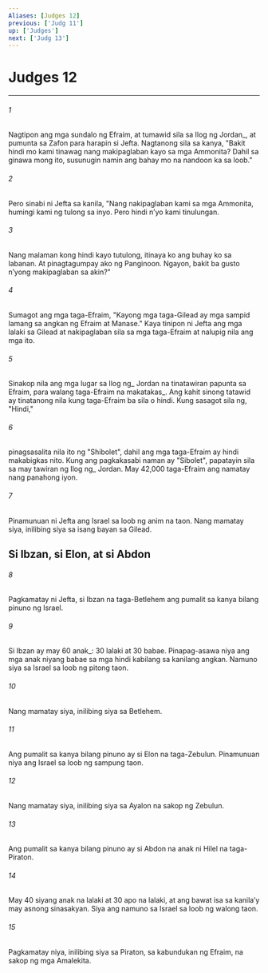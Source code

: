 ```yaml
---
Aliases: [Judges 12]
previous: ['Judg 11']
up: ['Judges']
next: ['Judg 13']
---
```

# Judges 12

***






















###### 1 










Nagtipon ang mga sundalo ng Efraim, at tumawid sila sa Ilog ng Jordan_, at pumunta sa Zafon para harapin si Jefta. Nagtanong sila sa kanya, "Bakit hindi mo kami tinawag nang makipaglaban kayo sa mga Ammonita? Dahil sa ginawa mong ito, susunugin namin ang bahay mo na nandoon ka sa loob." 





















###### 2 










Pero sinabi ni Jefta sa kanila, "Nang nakipaglaban kami sa mga Ammonita, humingi kami ng tulong sa inyo. Pero hindi nʼyo kami tinulungan. 





















###### 3 










Nang malaman kong hindi kayo tutulong, itinaya ko ang buhay ko sa labanan. At pinagtagumpay ako ng Panginoon. Ngayon, bakit ba gusto nʼyong makipaglaban sa akin?" 





















###### 4 










Sumagot ang mga taga-Efraim, "Kayong mga taga-Gilead ay mga sampid lamang sa angkan ng Efraim at Manase." Kaya tinipon ni Jefta ang mga lalaki sa Gilead at nakipaglaban sila sa mga taga-Efraim at nalupig nila ang mga ito. 





















###### 5 










Sinakop nila ang mga lugar sa Ilog ng_ Jordan na tinatawiran papunta sa Efraim, para walang taga-Efraim na makatakas_. Ang kahit sinong tatawid ay tinatanong nila kung taga-Efraim ba sila o hindi. Kung sasagot sila ng, "Hindi," 





















###### 6 










pinagsasalita nila ito ng "Shibolet", dahil ang mga taga-Efraim ay hindi makabigkas nito. Kung ang pagkakasabi naman ay "Sibolet", papatayin sila sa may tawiran ng Ilog ng_ Jordan. May 42,000 taga-Efraim ang namatay nang panahong iyon. 





















###### 7 










Pinamunuan ni Jefta ang Israel sa loob ng anim na taon. Nang mamatay siya, inilibing siya sa isang bayan sa Gilead.

## Si Ibzan, si Elon, at si Abdon 





















###### 8 










Pagkamatay ni Jefta, si Ibzan na taga-Betlehem ang pumalit sa kanya bilang pinuno ng Israel. 





















###### 9 










Si Ibzan ay may 60 anak_: 30 lalaki at 30 babae. Pinapag-asawa niya ang mga anak niyang babae sa mga hindi kabilang sa kanilang angkan. Namuno siya sa Israel sa loob ng pitong taon. 





















###### 10 










Nang mamatay siya, inilibing siya sa Betlehem. 





















###### 11 










Ang pumalit sa kanya bilang pinuno ay si Elon na taga-Zebulun. Pinamunuan niya ang Israel sa loob ng sampung taon. 





















###### 12 










Nang mamatay siya, inilibing siya sa Ayalon na sakop ng Zebulun. 





















###### 13 










Ang pumalit sa kanya bilang pinuno ay si Abdon na anak ni Hilel na taga-Piraton. 





















###### 14 










May 40 siyang anak na lalaki at 30 apo na lalaki, at ang bawat isa sa kanilaʼy may asnong sinasakyan. Siya ang namuno sa Israel sa loob ng walong taon. 





















###### 15 










Pagkamatay niya, inilibing siya sa Piraton, sa kabundukan ng Efraim, na sakop ng mga Amalekita.
